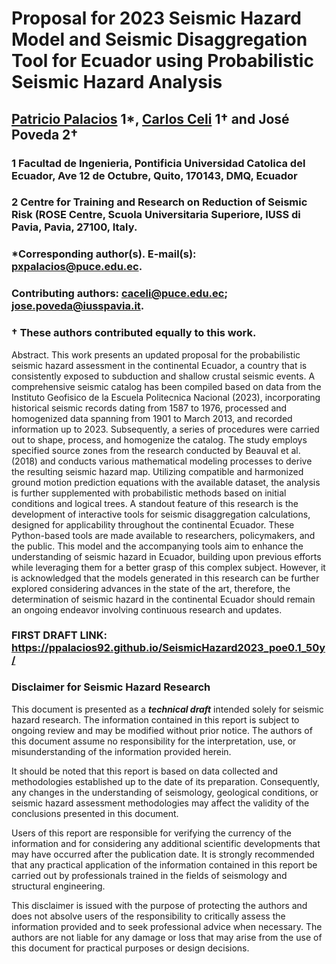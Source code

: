 # Proposal for 2023 Seismic Hazard Model and Seismic Disaggregation Tool for Ecuador using Probabilistic Seismic Hazard Analysis
## [Patricio Palacios](https://github.com/ppalacios92) 1*, [Carlos Celi](https://github.com/Normando1945) 1† and José Poveda 2†
### 1 Facultad de Ingenieria, Pontificia Universidad Catolica del Ecuador, Ave 12 de Octubre, Quito, 170143, DMQ, Ecuador
### 2 Centre for Training and Research on Reduction of Seismic Risk (ROSE Centre, Scuola Universitaria Superiore, IUSS di Pavia, Pavia, 27100, Italy.

### *Corresponding author(s). E-mail(s): pxpalacios@puce.edu.ec.
### Contributing authors: caceli@puce.edu.ec; jose.poveda@iusspavia.it.
### † These authors contributed equally to this work.



Abstract. This work presents an updated proposal for the probabilistic seismic hazard assessment in the continental Ecuador, a country that is consistently exposed to subduction and shallow crustal seismic events. A comprehensive seismic catalog has been compiled based on data from the Instituto Geofisico de la Escuela Politecnica Nacional (2023), incorporating historical seismic records dating from 1587 to 1976, processed and homogenized data spanning from 1901 to March 2013, and recorded information up to 2023. Subsequently, a series of procedures were carried out to shape, process, and homogenize the catalog. The study employs specified source zones from the research conducted by Beauval et al. (2018) and conducts various mathematical modeling processes to derive the resulting seismic hazard map. Utilizing compatible and harmonized ground motion prediction equations with the available dataset, the analysis is further supplemented with probabilistic methods based on initial conditions and logical trees. A standout feature of this research is the development of interactive tools for seismic disaggregation calculations, designed for applicability throughout the continental Ecuador. These Python-based tools are made available to researchers, policymakers, and the public. This model and the accompanying tools aim to enhance the understanding of seismic hazard in Ecuador, building upon previous efforts while leveraging them for a better grasp of this complex subject. However, it is acknowledged that the models generated in this research can be further explored considering advances in the state of the art, therefore, the determination of seismic hazard in the continental Ecuador should remain an ongoing endeavor involving continuous research and updates.

### FIRST DRAFT LINK: https://ppalacios92.github.io/SeismicHazard2023_poe0.1_50y/

### Disclaimer for Seismic Hazard Research

This document is presented as a ***technical draft*** intended solely for seismic hazard research. The information contained in this report is subject to ongoing review and may be modified without prior notice. The authors of this document assume no responsibility for the interpretation, use, or misunderstanding of the information provided herein.

It should be noted that this report is based on data collected and methodologies established up to the date of its preparation. Consequently, any changes in the understanding of seismology, geological conditions, or seismic hazard assessment methodologies may affect the validity of the conclusions presented in this document.

Users of this report are responsible for verifying the currency of the information and for considering any additional scientific developments that may have occurred after the publication date. It is strongly recommended that any practical application of the information contained in this report be carried out by professionals trained in the fields of seismology and structural engineering.

This disclaimer is issued with the purpose of protecting the authors and does not absolve users of the responsibility to critically assess the information provided and to seek professional advice when necessary. The authors are not liable for any damage or loss that may arise from the use of this document for practical purposes or design decisions.
